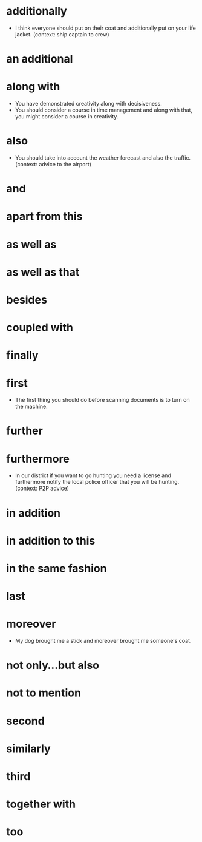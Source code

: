 # additionally
- I think everyone should put on their coat and additionally put on your life jacket. (context: ship captain to crew)

# an additional

# along with
- You have demonstrated creativity along with decisiveness.
- You should consider a course in time management and along with that, you might consider a course in creativity.


# also
- You should take into account the weather forecast and also the traffic. (context: advice to the airport)

# and

# apart from this

# as well as

# as well as that
# besides
# coupled with
# finally

# first
- The first thing you should do before scanning documents is to turn on the machine.

# further

# furthermore
- In our district if you want to go hunting you need a license and furthermore notify the local police officer that you will be hunting. (context: P2P advice)


# in addition
# in addition to this
# in the same fashion
# last
# moreover
- My dog brought me a stick and moreover brought me someone's coat.

# not only…but also
# not to mention
# second
# similarly
# third
# together with
# too